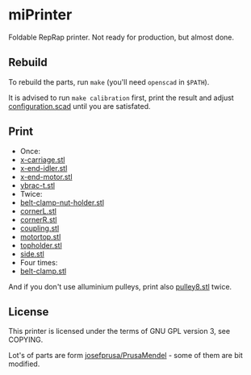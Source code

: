 miPrinter
=========

Foldable RepRap printer. Not ready for production, but almost done.

Rebuild
-------

To rebuild the parts, run `make` (you'll need `openscad` in `$PATH`).

It is advised to run `make calibration` first, print the result and adjust [configuration.scad](https://github.com/3DprintFIT/miPrinter/blob/master/sources/configuration.scad) until you are satisfated.

Print
-----

* Once:
 * [x-carriage.stl](https://github.com/3DprintFIT/miPrinter/blob/master/stl/x-carriage.stl)
 * [x-end-idler.stl](https://github.com/3DprintFIT/miPrinter/blob/master/stl/x-end-idler.stl)
 * [x-end-motor.stl](https://github.com/3DprintFIT/miPrinter/blob/master/stl/x-end-motor.stl)
 * [ybrac-t.stl](https://github.com/3DprintFIT/miPrinter/blob/master/stl/ybrac-t.stl)
* Twice:
 * [belt-clamp-nut-holder.stl](https://github.com/3DprintFIT/miPrinter/blob/master/stl/belt-clamp-nut-holder.stl)
 * [cornerL.stl](https://github.com/3DprintFIT/miPrinter/blob/master/stl/cornerL.stl)
 * [cornerR.stl](https://github.com/3DprintFIT/miPrinter/blob/master/stl/cornerR.stl)
 * [coupling.stl](https://github.com/3DprintFIT/miPrinter/blob/master/stl/coupling.stl)
 * [motortop.stl](https://github.com/3DprintFIT/miPrinter/blob/master/stl/motortop.stl)
 * [topholder.stl](https://github.com/3DprintFIT/miPrinter/blob/master/stl/topholder.stl)
 * [side.stl](https://github.com/3DprintFIT/miPrinter/blob/master/stl/side.stl)
* Four times:
 * [belt-clamp.stl](https://github.com/3DprintFIT/miPrinter/blob/master/stl/belt-clamp.stl)

And if you don't use alluminium pulleys, print also [pulley8.stl](https://github.com/3DprintFIT/miPrinter/blob/master/stl/pulley8.stl) twice.

License
-------

This printer is licensed under the terms of GNU GPL version 3, see COPYING.

Lot's of parts are form [josefprusa/PrusaMendel](https://github.com/josefprusa/PrusaMendel) - some of them are bit modified.
